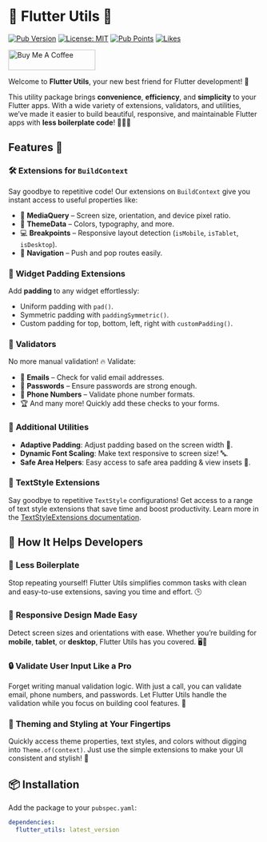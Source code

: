 # 🎉 Flutter Utils 🚀  
[![Pub Version](https://img.shields.io/pub/v/dev_utils)](https://pub.dev/packages/dev_utils) [![License: MIT](https://img.shields.io/badge/license-MIT-blue.svg)](https://opensource.org/licenses/MIT) [![Pub Points](https://img.shields.io/pub/points/dev_utils)](https://pub.dev/packages/dev_utils/score) [![Likes](https://img.shields.io/pub/likes/dev_utils)](https://pub.dev/packages/dev_utils)


<a href="https://www.buymeacoffee.com/shashiben" target="_blank"><img src="https://cdn.buymeacoffee.com/buttons/default-orange.png" alt="Buy Me A Coffee" height="41" width="174"></a>

Welcome to **Flutter Utils**, your new best friend for Flutter development! 🎨

This utility package brings **convenience**, **efficiency**, and **simplicity** to your Flutter apps. With a wide variety of extensions, validators, and utilities, we’ve made it easier to build beautiful, responsive, and maintainable Flutter apps with **less boilerplate code**! 🧑‍💻✨

## Features 🌟

### 🛠️ **Extensions for `BuildContext`**  
Say goodbye to repetitive code! Our extensions on `BuildContext` give you instant access to useful properties like:
- 📱 **MediaQuery** – Screen size, orientation, and device pixel ratio.
- 🎨 **ThemeData** – Colors, typography, and more.
- 💻 **Breakpoints** – Responsive layout detection (`isMobile`, `isTablet`, `isDesktop`).
- 🚀 **Navigation** – Push and pop routes easily.

### 🧩 **Widget Padding Extensions**  
Add **padding** to any widget effortlessly:
- Uniform padding with `pad()`.
- Symmetric padding with `paddingSymmetric()`.
- Custom padding for top, bottom, left, right with `customPadding()`.

### 📝 **Validators**  
No more manual validation! 🔥 Validate:
- 📧 **Emails** – Check for valid email addresses.
- 🔑 **Passwords** – Ensure passwords are strong enough.
- 📱 **Phone Numbers** – Validate phone number formats.
- 🏆 And many more! Quickly add these checks to your forms.

### 🌱 **Additional Utilities**  
- **Adaptive Padding**: Adjust padding based on the screen width 📐.
- **Dynamic Font Scaling**: Make text responsive to screen size! 🔤.
- **Safe Area Helpers**: Easy access to safe area padding & view insets 📱.

### 🎨 **TextStyle Extensions**  
Say goodbye to repetitive `TextStyle` configurations! Get access to a range of text style extensions that save time and boost productivity. Learn more in the [TextStyleExtensions documentation](docs/TextStyleExtensions.md).

## 🚀 How It Helps Developers

### 💪 **Less Boilerplate**  
Stop repeating yourself! Flutter Utils simplifies common tasks with clean and easy-to-use extensions, saving you time and effort. 🕒

### 📱 **Responsive Design Made Easy**  
Detect screen sizes and orientations with ease. Whether you’re building for **mobile**, **tablet**, or **desktop**, Flutter Utils has you covered. 🖥️📱

### 🔒 **Validate User Input Like a Pro**  
Forget writing manual validation logic. With just a call, you can validate email, phone numbers, and passwords. Let Flutter Utils handle the validation while you focus on building cool features. 🔐

### 🎨 **Theming and Styling at Your Fingertips**  
Quickly access theme properties, text styles, and colors without digging into `Theme.of(context)`. Just use the simple extensions to make your UI consistent and stylish! 💅

## 📦 Installation

Add the package to your `pubspec.yaml`:

```yaml
dependencies:
  flutter_utils: latest_version
